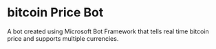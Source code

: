 # bitcoin Price Bot
A bot created using Microsoft Bot Framework that tells real time bitcoin price and supports multiple currencies. 
